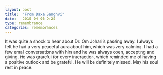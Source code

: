 ```yaml
---
layout: post
title:  "From Daxa Sanghvi"
date:   2015-04-03 9:28
type: remembrance
categories: remembrances
---
```


It was quite a shock to hear about Dr. Om Johari’s passing away.
I always felt he had a very peaceful aura about him, which was very calming. I had a few email conversations with him and he was always open, accepting and giving. He was grateful for every interaction, which reminded me of having a positive outlook and be grateful. He will be definitely missed. May his soul rest in peace.
 
